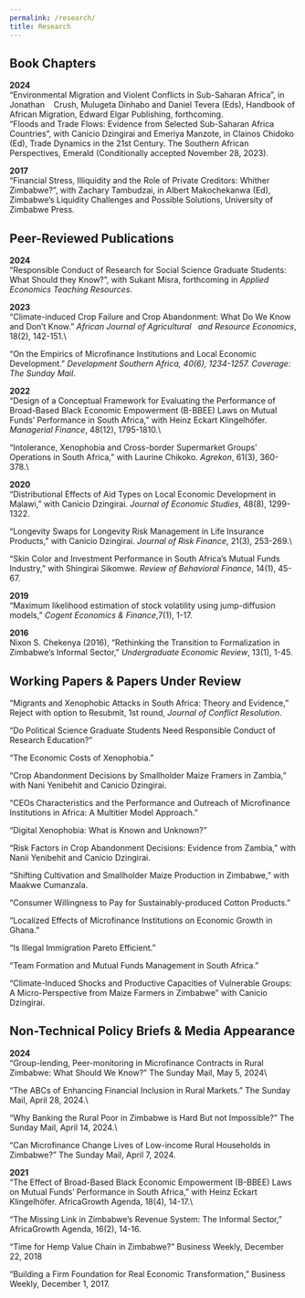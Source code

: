 ```yaml
---
permalink: /research/
title: Research
---
```


## Book Chapters

**2024**\
“Environmental Migration and Violent Conflicts in Sub-Saharan Africa”, in Jonathan &nbsp; &nbsp;Crush, Mulugeta Dinhabo and Daniel Tevera (Eds), Handbook of African Migration, Edward Elgar Publishing, forthcoming.\
“Floods and Trade Flows: Evidence from Selected Sub-Saharan Africa Countries”, with Canicio Dzingirai and Emeriya Manzote, in Clainos Chidoko (Ed), Trade Dynamics in the 21st Century. The Southern African Perspectives, Emerald (Conditionally accepted November 28, 2023).

**2017**\
“Financial Stress, Illiquidity and the Role of Private Creditors: Whither Zimbabwe?”, with Zachary Tambudzai, in Albert Makochekanwa (Ed), Zimbabwe’s Liquidity Challenges and Possible Solutions, University of Zimbabwe Press.




## Peer-Reviewed Publications

**2024**\
“Responsible Conduct of Research for Social Science Graduate Students: What Should they Know?”, with Sukant Misra,  forthcoming in *Applied Economics Teaching Resources*.

**2023**\
“Climate-induced Crop Failure and Crop Abandonment: What Do We Know and Don’t Know.” *African Journal of Agricultural &nbsp; and Resource Economics*, 18(2), 142-151.\

“On the Empirics of Microfinance Institutions and Local Economic Development.” *Development Southern Africa, 40(6), 1234-1257. Coverage: The Sunday Mail*.

**2022**\
“Design of a Conceptual Framework for Evaluating the Performance of Broad-Based Black Economic Empowerment (B-BBEE) Laws on Mutual  Funds’ Performance in South Africa,” with Heinz Eckart Klingelhöfer. *Managerial Finance*, 48(12), 1795-1810.\

“Intolerance, Xenophobia and Cross-border Supermarket Groups’ Operations in South Africa,” with Laurine Chikoko. *Agrekon*, 61(3), 360-378.\


**2020**\
“Distributional Effects of Aid Types on Local Economic Development in Malawi,” with Canicio Dzingirai.  *Journal of Economic  Studies*, 48(8), 1299-1322.

“Longevity Swaps for Longevity Risk Management in Life Insurance Products,” with Canicio Dzingirai. *Journal of Risk Finance*, 21(3), 253-269.\

“Skin Color and Investment Performance in South Africa’s Mutual Funds Industry,” with Shingirai Sikomwe. *Review of Behavioral Finance*, 14(1), 45-67.


**2019**\
“Maximum likelihood estimation of stock volatility using jump-diffusion models,” *Cogent Economics & Finance*,7(1), 1-17.

**2016**\
Nixon S. Chekenya (2016), “Rethinking the Transition to Formalization in Zimbabwe’s Informal Sector,” *Undergraduate Economic Review*, 13(1), 1-45.






## Working Papers & Papers Under Review
“Migrants and Xenophobic Attacks in South Africa: Theory and Evidence,” Reject with option to Resubmit, 1st round, *Journal of Conflict Resolution*.

“Do Political Science Graduate Students Need Responsible Conduct of Research Education?” 

“The Economic Costs of Xenophobia.”

“Crop Abandonment Decisions by Smallholder Maize Framers in Zambia,” with Nani Yenibehit and Canicio Dzingirai.

“CEOs Characteristics and the Performance and Outreach of Microfinance Institutions in Africa: A Multitier Model Approach.” 

“Digital Xenophobia: What is Known and Unknown?”

“Risk Factors in Crop Abandonment Decisions: Evidence from Zambia,” with Nanii Yenibehit and Canicio Dzingirai.

“Shifting Cultivation and Smallholder Maize Production in Zimbabwe,” with Maakwe Cumanzala.

“Consumer Willingness to Pay for Sustainably-produced Cotton Products.”

“Localized Effects of Microfinance Institutions on Economic Growth in Ghana.” 

“Is Illegal Immigration Pareto Efficient.”

“Team Formation and Mutual Funds Management in South Africa.”

“Climate-Induced Shocks and Productive Capacities of Vulnerable Groups: A Micro-Perspective from Maize Farmers in Zimbabwe” with Canicio Dzingirai.

## Non-Technical Policy Briefs & Media Appearance

**2024**\
“Group-lending, Peer-monitoring in Microfinance Contracts in Rural Zimbabwe: What Should We Know?” The Sunday Mail, May 5, 2024\

“The ABCs of Enhancing Financial Inclusion in Rural Markets.” The Sunday Mail, April 28, 2024.\

“Why Banking the Rural Poor in Zimbabwe is Hard But not Impossible?” The Sunday Mail, April 14, 2024.\

“Can Microfinance Change Lives of Low-income Rural Households in Zimbabwe?” The Sunday Mail, April 7, 2024.

**2021**\
“The Effect of Broad-Based Black Economic Empowerment (B-BBEE) Laws on Mutual Funds’ Performance in South Africa,” with Heinz Eckart Klingelhöfer. AfricaGrowth Agenda, 18(4), 14-17.\

“The Missing Link in Zimbabwe’s Revenue System: The Informal Sector,” AfricaGrowth Agenda, 16(2), 14-16.

“Time for Hemp Value Chain in Zimbabwe?” Business Weekly, December 22, 2018

“Building a Firm Foundation for Real Economic Transformation,” Business Weekly, December 1, 2017.












